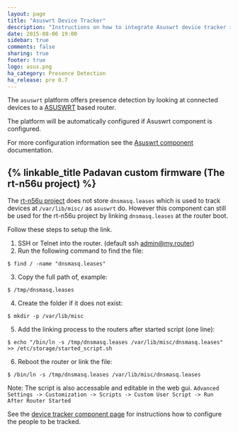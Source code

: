 ```yaml
---
layout: page
title: "Asuswrt Device Tracker"
description: "Instructions on how to integrate Asuswrt device tracker into Home Assistant."
date: 2015-08-06 19:00
sidebar: true
comments: false
sharing: true
footer: true
logo: asus.png
ha_category: Presence Detection
ha_release: pre 0.7
---
```



The `asuswrt` platform offers presence detection by looking at connected devices to a [ASUSWRT](http://event.asus.com/2013/nw/ASUSWRT/) based router.

The platform will be automatically configured if Asuswrt component is configured.

For more configuration information see the [Asuswrt component](/components/asuswrt/) documentation.

## {% linkable_title Padavan custom firmware (The rt-n56u project) %}
The [rt-n56u project](https://bitbucket.org/padavan/rt-n56u) does not store `dnsmasq.leases` which is used to track devices at `/var/lib/misc/` as `asuswrt` do. However this component can still be used for the rt-n56u project by linking `dnsmasq.leases` at the router boot.

Follow these steps to setup the link.
1. SSH or Telnet into the router. (default ssh admin@my.router)
2. Run the following command to find the file:
```
$ find / -name "dnsmasq.leases" 
```
3. Copy the full path of, example: 
```
$ /tmp/dnsmasq.leases
```
4. Create the folder if it does not exist: 
```
$ mkdir -p /var/lib/misc
```
5. Add the linking process to the routers after started script (one line): 
```
$ echo "/bin/ln -s /tmp/dnsmasq.leases /var/lib/misc/dnsmasq.leases" >> /etc/storage/started_script.sh
```
6. Reboot the router or link the file: 
```
$ /bin/ln -s /tmp/dnsmasq.leases /var/lib/misc/dnsmasq.leases
```

Note: The script is also accessable and editable in the web gui. `Advanced Settings -> Customization -> Scripts -> Custom User Script -> Run After Router Started`

See the [device tracker component page](/components/device_tracker/) for instructions how to configure the people to be tracked.